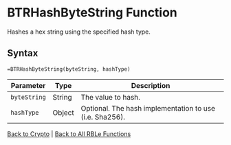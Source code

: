 # BTRHashByteString Function

Hashes a hex string using the specified hash type.

## Syntax

```excel
=BTRHashByteString(byteString, hashType)
```

Parameter | Type | Description
---|---|---
`byteString` | String | The value to hash.
`hashType` | Object | Optional.  The hash implementation to use (i.e. Sha256).

[Back to Crypto](RBLeCrypto.md) | [Back to All RBLe Functions](RBLe.md#function-documentation)